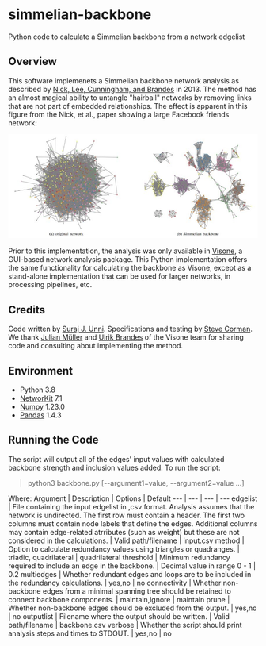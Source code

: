 # simmelian-backbone
Python code to calculate a Simmelian backbone from a network edgelist
## Overview
This software implemenets a Simmelian backbone network analysis as described by [Nick, Lee, Cunningham, and Brandes](https://www.researchgate.net/publication/262207813_Simmelian_backbones_amplifying_hidden_homophily_in_Facebook_networks) in 2013. The method has an almost magical ability to untangle "hairball" networks by removing links that are not part of embedded relationships. The effect is apparent in this figure from the Nick, et al., paper showing a large Facebook friends network:

![image](simmelian.jpg)

Prior to this implementation, the analysis was only available in [Visone](https://visone.ethz.ch/), a GUI-based network analysis package. This Python implementation offers the same functionality for calculating the backbone as Visone, except as a stand-alone implementation that can be used for larger networks, in processing pipelines, etc.

## Credits

Code written by [Suraj J. Unni](https://github.com/surajjunni). Specifications and testing by [Steve Corman](https://github.com/networks1). We thank [Julian Müller](https://sn.ethz.ch/profile.html?persid=243533) and [Ulrik Brandes](https://github.com/ubrandes-ethz) of the Visone team for sharing code and consulting about implementing the method.

## Environment
* Python 3.8
* [NetworKit](https://networkit.github.io/) 7.1
* [Numpy](https://pypi.org/project/numpy/) 1.23.0
* [Pandas](https://pandas.pydata.org/) 1.4.3

## Running the Code
The script will output all of the edges' input values with calculated backbone strength and inclusion values added.
To run the script:
>python3 backbone.py [--argument1=value, --argument2=value ...]

Where:
Argument | Description | Options | Default
--- | --- | --- | ---
edgelist | File containing the input edgelist in ,csv format. Analysis assumes that the network is undirected. The first row must contain a header. The first two columns must contain node labels that define the edges. Additional columns may contain edge-related atrributes (such as weight) but these are not considered in the calculations. | Valid path/filename | input.csv
method | Option to calculate redundancy values using triangles or quadranges. | triadic, quadrilateral | quadrilateral
threshold | Minimum redundancy required to include an edge in the backbone. | Decimal value in range 0 - 1 | 0.2
multiedges | Whether redundant edges and loops are to be included in the redundancy calculations. | yes,no | no
connectivity | Whether non-backbone edges from a minimal spanning tree should be retained to connect backbone components. | maintain,ignore | maintain
prune | Whether non-backbone edges should be excluded from the output. | yes,no | no
outputlist | Filename where the output should be written. | Valid path/filename | backbone.csv
verbose | Whether the script should print analysis steps and times to STDOUT. | yes,no | no


